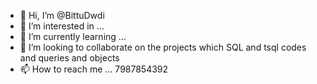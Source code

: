 - 👋 Hi, I’m @BittuDwdi
- 👀 I’m interested in ...
- 🌱 I’m currently learning ...
- 💞️ I’m looking to collaborate on the projects which SQL and tsql codes and queries and objects 
- 📫 How to reach me ...
7987854392

<!---
BittuDwdi/BittuDwdi is a ✨ special ✨ repository because its `README.md` (this file) appears on your GitHub profile.
You can click the Preview link to take a look at your changes.
--->
